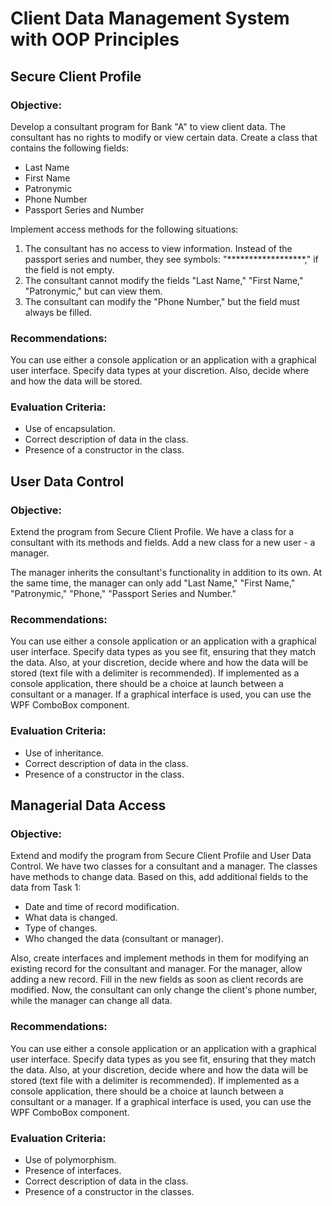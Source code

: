 # Client Data Management System with OOP Principles

## Secure Client Profile

### Objective:
Develop a consultant program for Bank "A" to view client data. The consultant has no rights to modify or view certain data. Create a class that contains the following fields:

- Last Name
- First Name
- Patronymic
- Phone Number
- Passport Series and Number

Implement access methods for the following situations:

1. The consultant has no access to view information. Instead of the passport series and number, they see symbols: "******************," if the field is not empty.
2. The consultant cannot modify the fields "Last Name," "First Name," "Patronymic," but can view them.
3. The consultant can modify the "Phone Number," but the field must always be filled.

### Recommendations:
You can use either a console application or an application with a graphical user interface. Specify data types at your discretion. Also, decide where and how the data will be stored.

### Evaluation Criteria:
- Use of encapsulation.
- Correct description of data in the class.
- Presence of a constructor in the class.

## User Data Control

### Objective:
Extend the program from Secure Client Profile. We have a class for a consultant with its methods and fields. Add a new class for a new user - a manager.

The manager inherits the consultant's functionality in addition to its own. At the same time, the manager can only add "Last Name," "First Name," "Patronymic," "Phone," "Passport Series and Number."

### Recommendations:
You can use either a console application or an application with a graphical user interface. Specify data types as you see fit, ensuring that they match the data. Also, at your discretion, decide where and how the data will be stored (text file with a delimiter is recommended). If implemented as a console application, there should be a choice at launch between a consultant or a manager. If a graphical interface is used, you can use the WPF ComboBox component.

### Evaluation Criteria:
- Use of inheritance.
- Correct description of data in the class.
- Presence of a constructor in the class.

## Managerial Data Access

### Objective:
Extend and modify the program from Secure Client Profile and User Data Control. We have two classes for a consultant and a manager. The classes have methods to change data. Based on this, add additional fields to the data from Task 1:

- Date and time of record modification.
- What data is changed.
- Type of changes.
- Who changed the data (consultant or manager).

Also, create interfaces and implement methods in them for modifying an existing record for the consultant and manager. For the manager, allow adding a new record. Fill in the new fields as soon as client records are modified. Now, the consultant can only change the client's phone number, while the manager can change all data.

### Recommendations:
You can use either a console application or an application with a graphical user interface. Specify data types as you see fit, ensuring that they match the data. Also, at your discretion, decide where and how the data will be stored (text file with a delimiter is recommended). If implemented as a console application, there should be a choice at launch between a consultant or a manager. If a graphical interface is used, you can use the WPF ComboBox component.

### Evaluation Criteria:
- Use of polymorphism.
- Presence of interfaces.
- Correct description of data in the class.
- Presence of a constructor in the classes.
